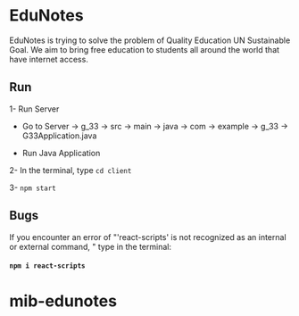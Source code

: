 # EduNotes

EduNotes is trying to solve the problem of Quality Education UN Sustainable Goal. We aim to bring free education to students all around the world that have internet access.

## Run
1- Run Server

  * Go to Server -> g_33 -> src -> main -> java -> com -> example -> g_33 -> G33Application.java

  * Run Java Application

2- In the terminal, type `cd client`

3- `npm start`

## Bugs
If you encounter an error of "'react-scripts' is not recognized as an internal or external command, " type in the terminal:

#### `npm i react-scripts`
# mib-edunotes
